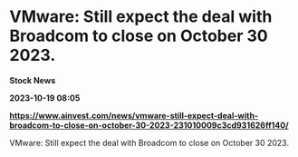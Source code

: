 # VMware: Still expect the deal with Broadcom to close on October 30 2023.
**Stock News**

**2023-10-19 08:05**

**https://www.ainvest.com/news/vmware-still-expect-deal-with-broadcom-to-close-on-october-30-2023-231010009c3cd931626ff140/**

VMware: Still expect the deal with Broadcom to close on October 30 2023.